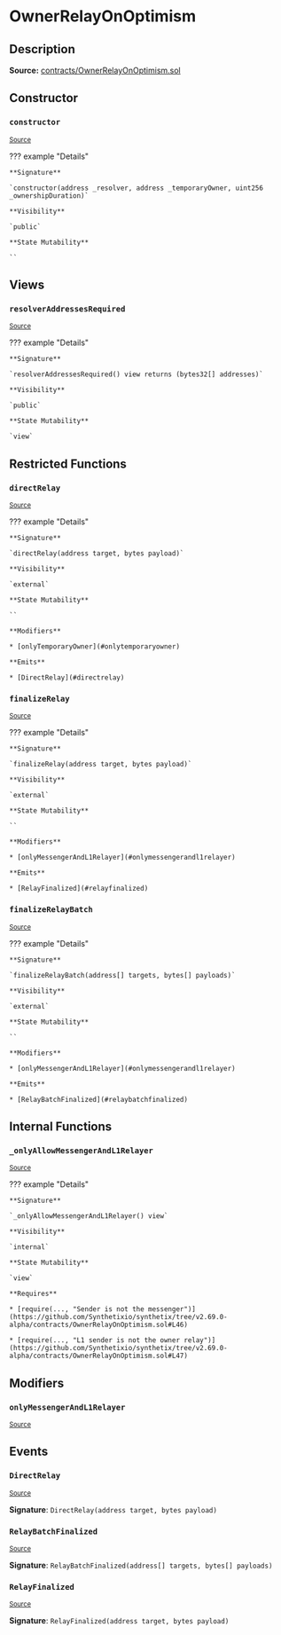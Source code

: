 # OwnerRelayOnOptimism

## Description

**Source:** [contracts/OwnerRelayOnOptimism.sol](https://github.com/Synthetixio/synthetix/tree/v2.69.0-alpha/contracts/OwnerRelayOnOptimism.sol)

## Constructor

### `constructor`

<sub>[Source](https://github.com/Synthetixio/synthetix/tree/v2.69.0-alpha/contracts/OwnerRelayOnOptimism.sol#L20)</sub>

??? example "Details"

    **Signature**

    `constructor(address _resolver, address _temporaryOwner, uint256 _ownershipDuration)`

    **Visibility**

    `public`

    **State Mutability**

    ``

## Views

### `resolverAddressesRequired`

<sub>[Source](https://github.com/Synthetixio/synthetix/tree/v2.69.0-alpha/contracts/OwnerRelayOnOptimism.sol#L57)</sub>

??? example "Details"

    **Signature**

    `resolverAddressesRequired() view returns (bytes32[] addresses)`

    **Visibility**

    `public`

    **State Mutability**

    `view`

## Restricted Functions

### `directRelay`

<sub>[Source](https://github.com/Synthetixio/synthetix/tree/v2.69.0-alpha/contracts/OwnerRelayOnOptimism.sol#L65)</sub>

??? example "Details"

    **Signature**

    `directRelay(address target, bytes payload)`

    **Visibility**

    `external`

    **State Mutability**

    ``

    **Modifiers**

    * [onlyTemporaryOwner](#onlytemporaryowner)

    **Emits**

    * [DirectRelay](#directrelay)

### `finalizeRelay`

<sub>[Source](https://github.com/Synthetixio/synthetix/tree/v2.69.0-alpha/contracts/OwnerRelayOnOptimism.sol#L71)</sub>

??? example "Details"

    **Signature**

    `finalizeRelay(address target, bytes payload)`

    **Visibility**

    `external`

    **State Mutability**

    ``

    **Modifiers**

    * [onlyMessengerAndL1Relayer](#onlymessengerandl1relayer)

    **Emits**

    * [RelayFinalized](#relayfinalized)

### `finalizeRelayBatch`

<sub>[Source](https://github.com/Synthetixio/synthetix/tree/v2.69.0-alpha/contracts/OwnerRelayOnOptimism.sol#L77)</sub>

??? example "Details"

    **Signature**

    `finalizeRelayBatch(address[] targets, bytes[] payloads)`

    **Visibility**

    `external`

    **State Mutability**

    ``

    **Modifiers**

    * [onlyMessengerAndL1Relayer](#onlymessengerandl1relayer)

    **Emits**

    * [RelayBatchFinalized](#relaybatchfinalized)

## Internal Functions

### `_onlyAllowMessengerAndL1Relayer`

<sub>[Source](https://github.com/Synthetixio/synthetix/tree/v2.69.0-alpha/contracts/OwnerRelayOnOptimism.sol#L43)</sub>

??? example "Details"

    **Signature**

    `_onlyAllowMessengerAndL1Relayer() view`

    **Visibility**

    `internal`

    **State Mutability**

    `view`

    **Requires**

    * [require(..., "Sender is not the messenger")](https://github.com/Synthetixio/synthetix/tree/v2.69.0-alpha/contracts/OwnerRelayOnOptimism.sol#L46)

    * [require(..., "L1 sender is not the owner relay")](https://github.com/Synthetixio/synthetix/tree/v2.69.0-alpha/contracts/OwnerRelayOnOptimism.sol#L47)

## Modifiers

### `onlyMessengerAndL1Relayer`

<sub>[Source](https://github.com/Synthetixio/synthetix/tree/v2.69.0-alpha/contracts/OwnerRelayOnOptimism.sol#L50)</sub>

## Events

### `DirectRelay`

<sub>[Source](https://github.com/Synthetixio/synthetix/tree/v2.69.0-alpha/contracts/OwnerRelayOnOptimism.sol#L87)</sub>

**Signature**: `DirectRelay(address target, bytes payload)`

### `RelayBatchFinalized`

<sub>[Source](https://github.com/Synthetixio/synthetix/tree/v2.69.0-alpha/contracts/OwnerRelayOnOptimism.sol#L89)</sub>

**Signature**: `RelayBatchFinalized(address[] targets, bytes[] payloads)`

### `RelayFinalized`

<sub>[Source](https://github.com/Synthetixio/synthetix/tree/v2.69.0-alpha/contracts/OwnerRelayOnOptimism.sol#L88)</sub>

**Signature**: `RelayFinalized(address target, bytes payload)`
